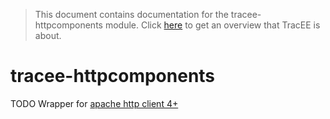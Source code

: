 > This document contains documentation for the tracee-httpcomponents module. Click [here](/README.md) to get an overview that TracEE is about.

# tracee-httpcomponents

TODO Wrapper for [apache http client 4+](http://hc.apache.org/httpcomponents-client-ga/)